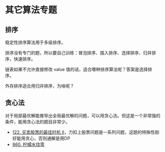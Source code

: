 # 其它算法专题

## 排序
稳定性排序算法用于多级排序。

排序没有专门的题，所以要自己训练：冒泡排序、插入排序、选择排序、归并排序，快速排序。

链表如果不允许直接修改 value 值的话，适合哪种排序算法呢？答案是选择排序。

外存排序适合用归并排序，为啥呢？

## 贪心法
对于局部最优解能推导出全局最优解的问题，可以用贪心法。但这是一个非常强的条件，能用贪心法的题目非常少。

- [122. 买卖股票的最佳时机 II](https://leetcode-cn.com/problems/best-time-to-buy-and-sell-stock-ii/)，力扣上股票问题是一系列问题，这题的特殊性刚好能用贪心，否则通解是用DP
- [860. 柠檬水找零](https://leetcode-cn.com/problems/lemonade-change/)

